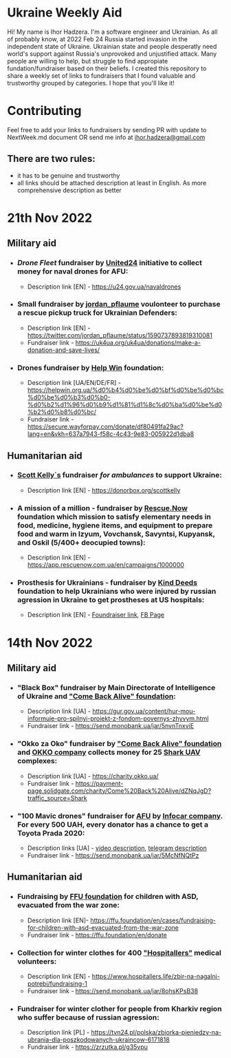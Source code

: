 # Ukraine Weekly Aid
Hi! My name is Ihor Hadzera. I'm a software engineer and Ukrainian. As all of probably know, at 2022 Feb 24 Russia started invasion in the independent state of Ukraine. Ukrainian state and people desperatly need world's support against Russia's unprovoked and unjustified attack. Many people are willing to help, but struggle to find appropiate fundation/fundraiser based on their beliefs. I created this repository to share a weekly set of links to fundraisers that I found valuable and trustworthy grouped by categories. I hope that you'll like it!

# Contributing
Feel free to add your links to fundraisers by sending PR with update to NextWeek.md document OR send me info at ihor.hadzera@gmail.com

## There are two rules:
- it has to be genuine and trustworthy
- all links should be attached description at least in English. As more comprehensive description as better

# 21th Nov 2022

## Military aid
- ### ***Drone Fleet*** fundraiser by [United24](https://u24.gov.ua/) initiative to collect money for naval drones for AFU:
  * Description link [EN] - https://u24.gov.ua/navaldrones
- ### Small fundraiser by [jordan_pflaume](https://twitter.com/jordan_pflaume) voulonteer to purchase **a rescue pickup truck** for Ukrainian Defenders:
  * Description link [EN] - https://twitter.com/jordan_pflaume/status/1590737893819310081
  * Fundraiser link - https://uk4ua.org/uk4ua/donations/make-a-donation-and-save-lives/
- ### Drones fundraiser by [Help Win](https://helpwin.org.ua/) foundation:
  * Description link [UA/EN/DE/FR] - https://helpwin.org.ua/%d0%b4%d0%be%d0%bf%d0%be%d0%bc%d0%be%d0%b3%d0%b0-%d0%b2%d1%96%d0%b9%d1%81%d1%8c%d0%ba%d0%be%d0%b2%d0%b8%d0%bc/
  * Fundraiser link - https://secure.wayforpay.com/donate/df80491fa29ac?lang=en&vkh=637a7943-f58c-4c43-9e83-005922d1dba8

## Humanitarian aid
- ### [Scott Kelly`s](https://en.wikipedia.org/wiki/Scott_Kelly_(astronaut)) fundraiser ***for ambulances*** to support Ukraine:
  * Description link [EN] - https://donorbox.org/scottkelly
- ### A mission of a million - fundraiser by [Rescue.Now](https://rescuenow.com.ua/en/home/) foundation which mission to satisfy **elementary needs in food, medicine, hygiene items, and equipment to prepare food and warm** in Izyum, Vovchansk, Savyntsi, Kupyansk, and Oskil (5/400+ deocupied towns):
  * Description link [EN] - https://app.rescuenow.com.ua/en/campaigns/1000000
- ### Prosthesis for Ukrainians - fundraiser by [Kind Deeds](https://www.kind-deeds.com/) foundation to help Ukrainians who were injured by russian agression in Ukraine **to get prostheses** at US hospitals:
  * Description link [EN] - [Foundraiser link](https://www.kind-deeds.com/copy-of-humanitarian-support), [FB Page](https://www.facebook.com/profile.php?id=100082114174890)


# 14th Nov 2022

## Military aid
- ### **"Black Box"** fundraiser by Main Directorate of Intelligence of Ukraine and ["Come Back Alive" foundation](https://savelife.in.ua/en/):
  * Description link [UA] - https://gur.gov.ua/content/hur-mou-informuie-pro-spilnyi-proiekt-z-fondom-povernys-zhyvym.html
  * Fundraiser link - https://send.monobank.ua/jar/5nvnTnxviE
- ### **"Okko za Oko"** fundraiser by ["Come Back Alive" foundation](https://savelife.in.ua/en/) and [OKKO company](https://www.okko.ua/en) collects money for 25 [Shark UAV](https://ukrspecsystems.com/shark-uas) complexes:
  * Description link [UA] - https://charity.okko.ua/
  * Fundraiser link - https://payment-page.solidgate.com/charity/Come%20Back%20Alive/dZNqJgD?traffic_source=Shark
- ### **"100 Mavic drones"** fundraiser for [AFU](https://en.wikipedia.org/wiki/Armed_Forces_of_Ukraine) by [Infocar company](https://www.infocar.ua/). For every 500 UAH, every donator has a chance to get a Toyota Prada 2020:
  * Description links [UA] - [video description](https://www.youtube.com/watch?v=p-E32LBlavE), [telegram description](https://www.youtube.com/redirect?event=video_description&redir_token=QUFFLUhqbWU2OC1LdWhnREN4MlRXVkFjcEQzN09oOXRqQXxBQ3Jtc0trNGVEd25BbW0tTkNkdmtQYnFZMXJhUXF4TjdXSTQtNnhVVS1QVFJHdzJFZFpXLTgzZE5MZTdoTlFaTmw2T3FNNlVueG5hOHdkVXhFY0ZuTC1qVW5nNVVncTliVFM5TGxXM1NEWUNxb1BoLWtZb1NJYw&q=https%3A%2F%2Ft.me%2F%2BVUR2lv55YAM0YmNi&v=p-E32LBlavE)
  * Fundraiser link - https://send.monobank.ua/jar/5McNfNQtPz
## Humanitarian aid
- ### Fundraising by [FFU foundation](https://ffu.foundation/en) **for children with ASD, evacuated from the war zone**:
  * Description link [EN]- https://ffu.foundation/en/cases/fundraising-for-children-with-asd-evacuated-from-the-war-zone
  * Fundraiser link - https://ffu.foundation/en/donate
- ### Collection for **winter clothes for 400 ["Hospitallers"](https://www.hospitallers.life/) medical volunteers**:
  * Description link [EN] - https://www.hospitallers.life/zbir-na-nagalni-potrebi/fundraising-1
  * Fundraiser link - https://send.monobank.ua/jar/8ohsKPsB38
- ### Fundraiser for **winter clother for people from Kharkiv region who suffer because of russian agression**:
  * Description link [PL] - https://tvn24.pl/polska/zbiorka-pieniedzy-na-ubrania-dla-poszkodowanych-ukraincow-6171818
  * Fundraiser link - https://zrzutka.pl/g35vpu